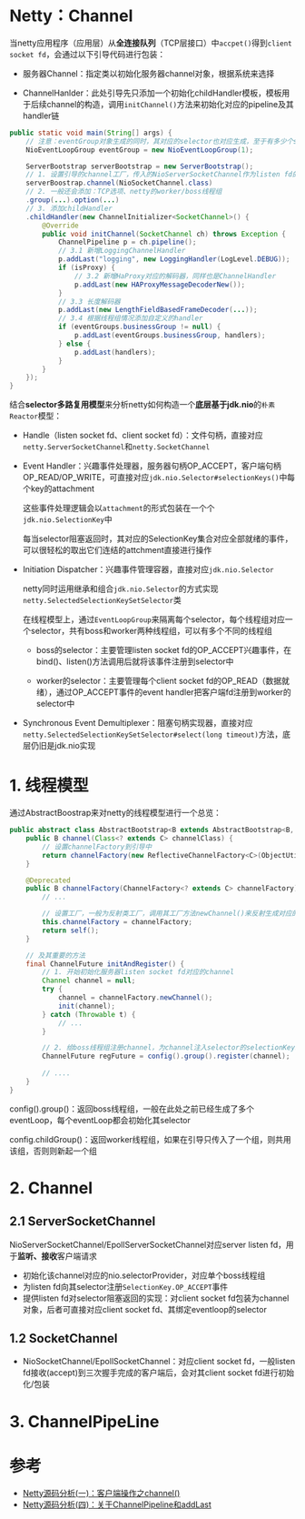 # Netty：Channel

当netty应用程序（应用层）从**全连接队列**（TCP层接口）中`accpet()`得到`client socket fd`，会通过以下引导代码进行包装：

- 服务器Channel：指定类以初始化服务器channel对象，根据系统来选择

- ChannelHanlder：此处引导先只添加一个初始化childHandler模板，模板用于后续channel的构造，调用`initChannel()`方法来初始化对应的pipeline及其handler链

```java
public static void main(String[] args) {
    // 注意：eventGroup对象生成的同时，其对应的selector也对应生成，至于有多少个selector，则看有多少个eventLoop（此处为1）
    NioEventLoopGroup eventGroup = new NioEventLoopGroup(1);

    ServerBootstrap serverBootstrap = new ServerBootstrap();
    // 1. 设置引导的channel工厂，传入的NioServerSocketChannel作为listen fd的对应，其内部指定NioSocketChannel作为client socket包装初始化时的反射生成类
    serverBoostrap.channel(NioSocketChannel.class)
    // 2. 一般还会添加：TCP选项、netty的worker/boss线程组
    .group(...).option(...)
    // 3. 添加childHandler
    .childHandler(new ChannelInitializer<SocketChannel>() {
        @Override
        public void initChannel(SocketChannel ch) throws Exception {
            ChannelPipeline p = ch.pipeline();
            // 3.1 新增LoggingChannelHandler
            p.addLast("logging", new LoggingHandler(LogLevel.DEBUG));
            if (isProxy) {
                // 3.2 新增HaProxy对应的解码器，同样也是ChannelHandler
                p.addLast(new HAProxyMessageDecoderNew());
            }
            // 3.3 长度解码器
            p.addLast(new LengthFieldBasedFrameDecoder(...));
            // 3.4 根据线程组情况添加自定义的handler
            if (eventGroups.businessGroup != null) {
                p.addLast(eventGroups.businessGroup, handlers);
            } else {
                p.addLast(handlers);
            }
        }
    });
}
```

结合**selector多路复用模型**来分析netty如何构造一个**底层基于jdk.nio**的`朴素Reactor`模型：
- Handle（listen socket fd、client socket fd）：文件句柄，直接对应`netty.ServerSocketChannel`和`netty.SocketChannel`

- Event Handler：兴趣事件处理器，服务器句柄OP_ACCEPT，客户端句柄OP_READ/OP_WRITE，可直接对应`jdk.nio.Selector#selectionKeys()`中每个key的attachment

    这些事件处理逻辑会以`attachment`的形式包装在一个个`jdk.nio.SelectionKey`中
    
    每当selector阻塞返回时，其对应的SelectionKey集合对应全部就绪的事件，可以很轻松的取出它们连结的attchment直接进行操作

- Initiation Dispatcher：兴趣事件管理容器，直接对应`jdk.nio.Selector`

    netty同时运用继承和组合`jdk.nio.Selector`的方式实现`netty.SelectedSelectionKeySetSelector`类
    
    在线程模型上，通过`EventLoopGroup`来隔离每个selector，每个线程组对应一个selector，共有boss和worker两种线程组，可以有多个不同的线程组

    - boss的selector：主要管理listen socket fd的OP_ACCEPT兴趣事件，在bind()、listen()方法调用后就将该事件注册到selector中

    - worker的selector：主要管理每个client socket fd的OP_READ（数据就绪），通过OP_ACCEPT事件的event handler把客户端fd注册到worker的selector中

- Synchronous Event Demultiplexer：阻塞句柄实现器，直接对应`netty.SelectedSelectionKeySetSelector#select(long timeout)`方法，底层仍旧是jdk.nio实现

# **1. 线程模型**

通过AbstractBoostrap来对netty的线程模型进行一个总览：

```java
public abstract class AbstractBootstrap<B extends AbstractBootstrap<B, C>, C extends Channel> implements Clonable {
    public B channel(Class<? extends C> channelClass) {
        // 设置channelFactory到引导中
        return channelFactory(new ReflectiveChannelFactory<C>(ObjectUtil.checkNotNull(channelClass, "channelClass")));
    }

    @Deprecated
    public B channelFactory(ChannelFactory<? extends C> channelFactory) {
        // ...

        // 设置工厂，一般为反射类工厂，调用其工厂方法newChannel()来反射生成对应的channel实例
        this.channelFactory = channelFactory;
        return self();
    }

    // 及其重要的方法
    final ChannelFuture initAndRegister() {
        // 1. 开始初始化服务器listen socket fd对应的channel
        Channel channel = null;
        try {
            channel = channelFactory.newChannel();
            init(channel);
        } catch (Throwable t) {
            // ...
        }

        // 2. 给boss线程组注册channel，为channel注入selector的selectionKeys集合，最后为selector注册channel的OP_ACCEPT兴趣
        ChannelFuture regFuture = config().group().register(channel);
        
        // ....
    }
}
```

config().group()：返回boss线程组，一般在此处之前已经生成了多个eventLoop，每个eventLoop都会初始化其selector

config.childGroup()：返回worker线程组，如果在引导只传入了一个组，则共用该组，否则则新起一个组

# **2. Channel**

## **2.1 ServerSocketChannel**

NioServerSocketChannel/EpollServerSocketChannel对应server listen fd，用于**监听、接收**客户端请求

- 初始化该channel对应的nio.selectorProvider，对应单个boss线程组
- 为listen fd向其selector注册`SelectionKey.OP_ACCEPT`事件
- 提供listen fd对selector阻塞返回的实现：对client socket fd包装为channel对象，后者可直接对应client socket fd、其绑定eventloop的selector


## **1.2 SocketChannel**

- NioSocketChannel/EpollSocketChannel：对应client socket fd，一般listen fd接收(accept)到三次握手完成的客户端后，会对其client socket fd进行初始化/包装


# **3. ChannelPipeLine**



# 参考
- [Netty源码分析(一)：客户端操作之channel()](https://blog.csdn.net/qq_41594698/article/details/89738304)
- [Netty源码分析(四)：关于ChannelPipeline和addLast](https://blog.csdn.net/qq_41594698/article/details/89894135)